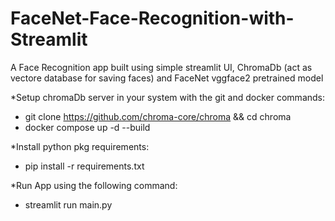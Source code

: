 # FaceNet-Face-Recognition-with-Streamlit
A Face Recognition app built using simple streamlit UI, ChromaDb (act as vectore database for saving faces) and FaceNet vggface2 pretrained model


*Setup chromaDb server in your system with the git and docker commands:
-   git clone https://github.com/chroma-core/chroma && cd chroma
-   docker compose up -d --build

*Install python pkg requirements:
- pip install -r requirements.txt

*Run App using the following command:
-   streamlit run main.py